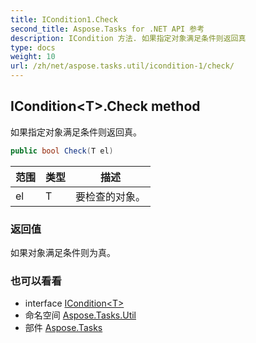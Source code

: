 ```yaml
---
title: ICondition1.Check
second_title: Aspose.Tasks for .NET API 参考
description: ICondition 方法. 如果指定对象满足条件则返回真
type: docs
weight: 10
url: /zh/net/aspose.tasks.util/icondition-1/check/
---
```

## ICondition&lt;T&gt;.Check method

如果指定对象满足条件则返回真。

```csharp
public bool Check(T el)
```

| 范围 | 类型 | 描述 |
| --- | --- | --- |
| el | T | 要检查的对象。 |

### 返回值

如果对象满足条件则为真。

### 也可以看看

* interface [ICondition&lt;T&gt;](../)
* 命名空间 [Aspose.Tasks.Util](../../icondition-1/)
* 部件 [Aspose.Tasks](../../../)


